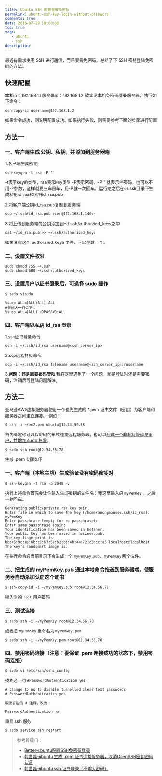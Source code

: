 ```yaml
---
title: Ubuntu SSH 密钥登陆免密码
permalink: ubuntu-ssh-key-login-without-password
comments: true
date: 2016-07-29 10:00:00
toc: true
tags:
   - ubuntu
   - ssh
description:
---
```


最近有需求使用 SSH 进行通信，而且要需免密码，总结了下 SSH 密钥登陆免密码的方法。
<!-- more -->

## 快速配置

本机ip：192.168.1.1
服务器ip：192.168.1.2
欲实现本机免密码登录服务器，执行如下命令：

```
ssh-copy-id username@192.168.1.2
```

如果命令成功，则说明配置成功。如果执行失败，则需要参考下面的步骤进行配置

## 方法一

### 一、客户端生成 公钥、私钥，并添加到服务器端

1.客户端生成密钥

```
ssh-keygen -t rsa -P ''
```

-t表示key的类型，rsa表示key类型 -P表示密码，-P ” 就表示空密码，也可以不用-P参数，这样就要三车回车，用-P就一次回车。运行完之后在~/.ssh目录下生成私钥id_rsa和公钥id_rsa.pub

2.将客户端公钥id_rsa.pub复制到服务端

```
scp ~/.ssh/id_rsa.pub user@192.168.1.140:~
```

3.将上传到服务端的公钥添加到～/.ssh/authorzied_keys之中

```
cat ~/id_rsa.pub >> ~/.ssh/authorized_keys
```

如果没有这个 authorzied_keys 文件，可以创建一个。

### 二、设置文件权限

```
sudo chmod 755 ~/.ssh
sudo chmod 600 ~/.ssh/authorized_keys 
```

### 三、设置用户以证书登录后，可选择 sudo 操作

```
$ sudo visudo
```

```
%sudo ALL=(ALL:ALL) ALL
#替换这一行如下：
%sudo ALL=(ALL) NOPASSWD:ALL 
```

### 四、客户端以私钥 id_rsa 登录

1.ssh证书登录命令

```
ssh -i ~/.ssh/id_rsa username@<ssh_server_ip>
```

2.scp远程拷贝命令

```
scp -i ~/.ssh/id_rsa filename username@<ssh_server_ip>:/username
```

3.**问题：还是需要密码登陆**
我在这里遇到了一个问题，就是登陆时还是需要密码，注销后再登陆问题解决。


## 方法二

亚马逊AWS虚拟服务器使用一个预先生成的 *.pem 证书文件（密钥）为客户端和服务器之间建立连接。
例如：

```
$ ssh -i ~/ec2.pem ubuntu@12.34.56.78
```

首先确定你可以以密码的形式连接远程服务器，也可以[创建一个非超级管理员用户，并增加 sudo 权限](http://blog.csdn.net/hanshileiai/article/details/51141854)。

```
$ sudo ssh root@12.34.56.78
```

生成 .pem 步骤如下
 
### 一、客户端（本地主机）生成验证没有密码密钥对

```
$ ssh-keygen -t rsa -b 2048 -v
```

执行上述命令首先会让你输入生成密钥的文件名：我这里输入的 `myPemKey` ，之后一路回车。

```
Generating public/private rsa key pair.
Enter file in which to save the key (/home/anonymouse/.ssh/id_rsa): myPemKey
Enter passphrase (empty for no passphrase): 
Enter same passphrase again: 
Your identification has been saved in hetzner.
Your public key has been saved in hetzner.pub.
The key fingerprint is:
bb:c6:9c:ee:6b:c0:67:58:b2:bb:4b:44:72:d3:cc:a5 localhost@localhost
The key's randomart image is:
```

在执行命令的当前目录下会生成一个 `myPemKey.pub`、`myPemKey` 两个文件。

### 二、把生成的 myPemKey.pub 通过本地命令推送到服务器端，使服务器自动添加认证这个证书

```
$ ssh-copy-id -i ~/myPemKey.pub root@12.34.56.78
```

输入你的 `root` 用户密码

### 三、测试连接

```
$ sudo ssh -i ~/myPemKey root@12.34.56.78
```

或者把 `myPemKey` 重命名为 `myPemKey.pem`

```
$ sudo ssh -i ~/myPemKey.pem root@12.34.56.78
```

### 四、禁用密码连接（注意：要保证 .pem 连接成功的状态下，禁用密码连接）

```
$ sudo vi /etc/ssh/sshd_config
```

找到这一行 `#PasswordAuthentication yes`

```
# Change to no to disable tunnelled clear text passwords
# PasswordAuthentication yes

取消前边的 # 注释，改为

PasswordAuthentication no
```

重启 ssh 服务

```
$ sudo service ssh restart
```

> 参考转载自：
> - [Better-ubuntu配置SSH免密码登录](http://bosschow.github.io/2016/03/31/ubuntu-ssh-without-passwd-login/)
> - [韩世磊-ubuntu 生成 .pem 证书连接服务器，取消OpenSSH密钥密码认证](http://blog.csdn.net/hanshileiai/article/details/51141638)
> - [韩世磊-ubuntu ssh 证书登录（不输入密码）](http://blog.csdn.net/hanshileiai/article/details/50381467)




